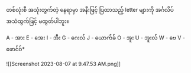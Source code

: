 တစ်လုံးစီ အသုံးတွက်တဲ့ နေရာမှာ အနီးဖြင့် ပြထာသည့် letter များကို အင်္ဂလိပ် အသံထွက်ဖြင့် မထွတ်ပါဘူး။

A - အား
E - အေး
I - အီး
G - ဂေးလ်
J - ယောက်ခ်
O - အူး
U - အူးလ်
W - ဗေ
V - ဖောင်ဝ်*

![[Screenshot 2023-08-07 at 9.47.53 AM.png]]
